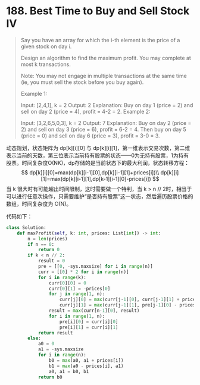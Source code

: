# 188. Best Time to Buy and Sell Stock IV

> Say you have an array for which the i-th element is the price of a given stock on day i.
>
> Design an algorithm to find the maximum profit. You may complete at most k transactions.
>
> Note:
> You may not engage in multiple transactions at the same time (ie, you must sell the stock before you buy again).
>
> Example 1:
>
> Input: [2,4,1], k = 2
> Output: 2
> Explanation: Buy on day 1 (price = 2) and sell on day 2 (price = 4), profit = 4-2 = 2.
> Example 2:
>
> Input: [3,2,6,5,0,3], k = 2
> Output: 7
> Explanation: Buy on day 2 (price = 2) and sell on day 3 (price = 6), profit = 6-2 = 4.
>              Then buy on day 5 (price = 0) and sell on day 6 (price = 3), profit = 3-0 = 3.

动态规划，状态矩阵为 dp\[k]\[i][0] 与 dp\[k]\[i][1]，第一维表示交易次数，第二维表示当前的天数，第三位表示当前持有股票的状态——0为无持有股票，1为持有股票。时间复杂度O(NK)，dp存储的是当前状态下的最大利润，状态转移方程：
$$
dp[k][i][0]=max(dp[k][i-1][0],dp[k][i-1][1]+prices[i])\\
dp[k][i][1]=max(dp[k][i-1][1],dp[k-1][i-1][0]-prices[i])
$$
当 k 很大时有可能超出时间限制，这时需要做一个特判，当 k > n // 2时，相当于可以进行任意次操作，只需要维护“是否持有股票”这一状态，然后遍历股票价格的数组，时间复杂度为 O(N)。

代码如下：

```python
class Solution:
    def maxProfit(self, k: int, prices: List[int]) -> int:
        n = len(prices)
        if n == 0:
            return 0
        if k < n // 2:
            result = 0
            pre = [[0, -sys.maxsize] for i in range(n)]
            curr = [[0] * 2 for i in range(n)]            
            for i in range(k):
                curr[0][0] = 0
                curr[0][1] = -prices[0]
                for j in range(1, n):
                    curr[j][0] = max(curr[j-1][0], curr[j-1][1] + prices[j])
                    curr[j][1] = max(curr[j-1][1], pre[j-1][0] - prices[j])
                result = max(curr[n-1][0], result)
                for i in range(1, n):
                    pre[i][0] = curr[i][0]
                    pre[i][1] = curr[i][1]
            return result
        else:
            a0 = 0
            a1 = -sys.maxsize
            for i in range(n):
                b0 = max(a0, a1 + prices[i])
                b1 = max(a0 - prices[i], a1)
                a0, a1 = b0, b1
            return b0
```

